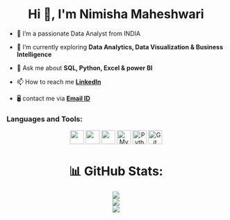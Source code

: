<h1 align="center">Hi 👋, I'm Nimisha Maheshwari</h1>


- 🔭 I’m a passionate Data Analyst from INDIA

- 🌱 I’m currently exploring **Data Analytics, Data Visualization & Business Intelligence**

- 💬 Ask me about **SQL, Python, Excel & power BI**

<!-- 👁️‍🗨️ Showcase **[Portfolio]()**-->

- 📫 How to reach me **[LinkedIn](https://www.linkedin.com/in/nimisha-maheshwari-723816257?utm_source=share&utm_campaign=share_via&utm_content=profile&utm_medium=android_app)**

- 🖥️ contact me via **[Email ID](mailto:m.nimisha44@gmail.com)**

 <h3 align="left">Languages and Tools:</h3>

<p align="center">
  <img src="https://cdn.simpleicons.org/pandas" height="32" />
  <img src="https://cdn.simpleicons.org/numpy" height="32" />
  <img src="https://cdn.simpleicons.org/jupyter" height="32" />
  <img src="https://skillicons.dev/icons?i=mysql" height="32" alt="MySQL" />
  <img src="https://skillicons.dev/icons?i=python" height="32" alt="Python" />
  <img src="https://skillicons.dev/icons?i=git,github,pycharm,vscode" height="32" alt="Git and GitHub" />
</p>

 </p>

 <div align="center">

# 📊 GitHub Stats:
![](https://github-readme-stats.vercel.app/api?username=Nimi5ha&theme=solarized-dark&hide_border=false&include_all_commits=false&count_private=false)<br/>
![](https://github-readme-streak-stats.herokuapp.com/?user=Nimi5ha&theme=solarized-dark&hide_border=false)<br/>
![](https://github-readme-stats.vercel.app/api/top-langs/?username=Nimi5ha&theme=solarized-dark&hide_border=false&include_all_commits=false&count_private=false&layout=compact)




</div>
